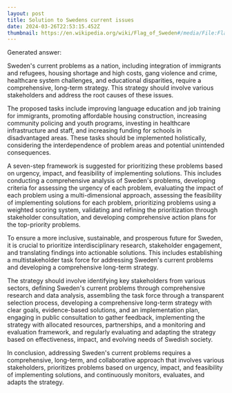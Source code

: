 ```yaml
---
layout: post
title: Solution to Swedens current issues
date: 2024-03-26T22:53:15.452Z
thumbnail: https://en.wikipedia.org/wiki/Flag_of_Sweden#/media/File:Flag_of_Sweden.svg
---
```

Generated answer:

Sweden's current problems as a nation, including integration of immigrants and refugees, housing shortage and high costs, gang violence and crime, healthcare system challenges, and educational disparities, require a comprehensive, long-term strategy. This strategy should involve various stakeholders and address the root causes of these issues. 

The proposed tasks include improving language education and job training for immigrants, promoting affordable housing construction, increasing community policing and youth programs, investing in healthcare infrastructure and staff, and increasing funding for schools in disadvantaged areas. These tasks should be implemented holistically, considering the interdependence of problem areas and potential unintended consequences. 

A seven-step framework is suggested for prioritizing these problems based on urgency, impact, and feasibility of implementing solutions. This includes conducting a comprehensive analysis of Sweden's problems, developing criteria for assessing the urgency of each problem, evaluating the impact of each problem using a multi-dimensional approach, assessing the feasibility of implementing solutions for each problem, prioritizing problems using a weighted scoring system, validating and refining the prioritization through stakeholder consultation, and developing comprehensive action plans for the top-priority problems.

To ensure a more inclusive, sustainable, and prosperous future for Sweden, it is crucial to prioritize interdisciplinary research, stakeholder engagement, and translating findings into actionable solutions. This includes establishing a multistakeholder task force for addressing Sweden's current problems and developing a comprehensive long-term strategy. 

The strategy should involve identifying key stakeholders from various sectors, defining Sweden's current problems through comprehensive research and data analysis, assembling the task force through a transparent selection process, developing a comprehensive long-term strategy with clear goals, evidence-based solutions, and an implementation plan, engaging in public consultation to gather feedback, implementing the strategy with allocated resources, partnerships, and a monitoring and evaluation framework, and regularly evaluating and adapting the strategy based on effectiveness, impact, and evolving needs of Swedish society.

In conclusion, addressing Sweden's current problems requires a comprehensive, long-term, and collaborative approach that involves various stakeholders, prioritizes problems based on urgency, impact, and feasibility of implementing solutions, and continuously monitors, evaluates, and adapts the strategy.